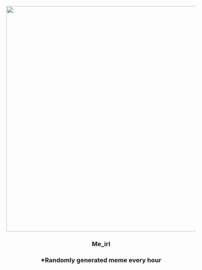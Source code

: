 <p align="center">
        <img src="https://i.imgur.com/XALDFCh.jpg" width="600" height="600">
        </p>
        <h3 align="center">Me_irl</h3>
        <h3 align="center">*Randomly generated meme every hour</h3>
    